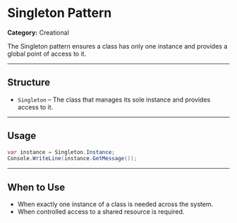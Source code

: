# Singleton Pattern

**Category:** Creational

The Singleton pattern ensures a class has only one instance and provides a global point of access to it.

---

## Structure

- `Singleton` – The class that manages its sole instance and provides access to it.

---

## Usage

```csharp
var instance = Singleton.Instance;
Console.WriteLine(instance.GetMessage());
```

---

## When to Use

- When exactly one instance of a class is needed across the system.
- When controlled access to a shared resource is required.